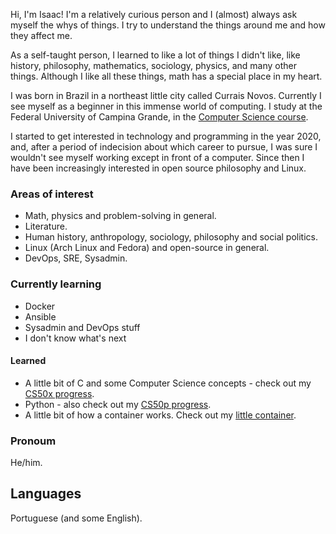 Hi, I'm Isaac! I'm a relatively curious person and I (almost) always ask myself the whys of things. I try to understand the things around me and how they affect me.

As a self-taught person, I learned to like a lot of things I didn't like, like history, philosophy, mathematics, sociology, physics, and many other things.
Although I like all these things, math has a special place in my heart.

I was born in Brazil in a northeast little city called Currais Novos. Currently I see myself as a beginner in this immense world of computing. I study at the Federal University of Campina Grande, in the [Computer Science course](https://www.computacao.ufcg.edu.br/).

I started to get interested in technology and programming in the year 2020, and, after a period of indecision about which career to pursue, I was sure I wouldn't see myself working except in front of a computer. Since then I have been increasingly interested in open source philosophy and Linux.

### Areas of interest
- Math, physics and problem-solving in general.
- Literature.
- Human history, anthropology, sociology, philosophy and social politics.
- Linux (Arch Linux and Fedora) and open-source in general.
- DevOps, SRE, Sysadmin.

### Currently learning
- Docker
- Ansible
- Sysadmin and DevOps stuff
- I don't know what's next

#### Learned
- A little bit of C and some Computer Science concepts - check out my [CS50x progress](https://github.com/isaacvicente/CS50x-2022).
- Python - also check out my [CS50p progress](https://github.com/isaacvicente/CS50p-2022).
- A little bit of how a container works. Check out my [little container](https://github.com/isaacvicente/little-container).

### Pronoum
He/him.

## Languages
Portuguese (and some English).
